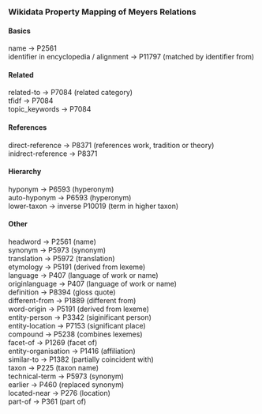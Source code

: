### Wikidata Property Mapping of Meyers Relations

#### Basics
name &rarr; P2561  
identifier in encyclopedia / alignment &rarr; P11797 (matched by identifier from)  

#### Related
related-to &rarr; P7084 (related category)  
tfidf &rarr; P7084  
topic_keywords &rarr; P7084  

#### References
direct-reference &rarr; P8371 (references work, tradition or theory)  
inidrect-reference &rarr; P8371  

#### Hierarchy
hyponym &rarr; P6593 (hyperonym)  
auto-hyponym &rarr; P6593 (hyperonym)  
lower-taxon &rarr; inverse P10019 (term in higher taxon)

#### Other
headword &rarr; P2561 (name)  
synonym &rarr; P5973 (synonym)  
translation &rarr; P5972 (translation)  
etymology &rarr; P5191 (derived from lexeme)  
language &rarr; P407 (language of work or name)  
originlanguage &rarr; P407 (language of work or name)  
definition &rarr; P8394 (gloss quote)  
different-from &rarr; P1889 (different from)   
word-origin &rarr; P5191 (derived from lexeme)  
entity-person &rarr; P3342 (siginificant person)  
entity-location &rarr; P7153 (significant place)  
compound &rarr; P5238 (combines lexemes)  
facet-of &rarr; P1269 (facet of)   
entity-organisation &rarr; P1416 (affiliation)  
similar-to &rarr; P1382 (partially coincident with)  
taxon &rarr; P225 (taxon name)  
technical-term &rarr; P5973 (synonym)  
earlier &rarr; P460 (replaced synonym)  
located-near &rarr; P276 (location)  
part-of &rarr; P361 (part of)  
